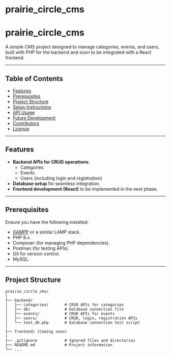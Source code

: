 # prairie_circle_cms

# prairie_circle_cms

A simple CMS project designed to manage categories, events, and users, built with PHP for the backend and soon to be integrated with a React frontend.

---

## Table of Contents
- [Features](#features)
- [Prerequisites](#prerequisites)
- [Project Structure](#project-structure)
- [Setup Instructions](#setup-instructions)
- [API Usage](#api-usage)
- [Future Development](#future-development)
- [Contributors](#contributors)
- [License](#license)

---

## Features
- **Backend APIs for CRUD operations**:
  - Categories
  - Events
  - Users (including login and registration)
- **Database setup** for seamless integration.
- **Frontend development (React)** to be implemented in the next phase.

---

## Prerequisites
Ensure you have the following installed:
- [XAMPP](https://www.apachefriends.org/index.html) or a similar LAMP stack.
- PHP 8.x.
- Composer (for managing PHP dependencies).
- Postman (for testing APIs).
- Git for version control.
- MySQL.

---

## Project Structure
```plaintext
prairie_circle_cms/
│
├── backend/
│   ├── categories/       # CRUD APIs for categories
│   ├── db/               # Database connection file
│   ├── events/           # CRUD APIs for events
│   ├── users/            # CRUD, login, registration APIs
│   └── test_db.php       # Database connection test script
│
├── frontend/ (Coming soon)
│
├── .gitignore            # Ignored files and directories
├── README.md             # Project information
└── ...
